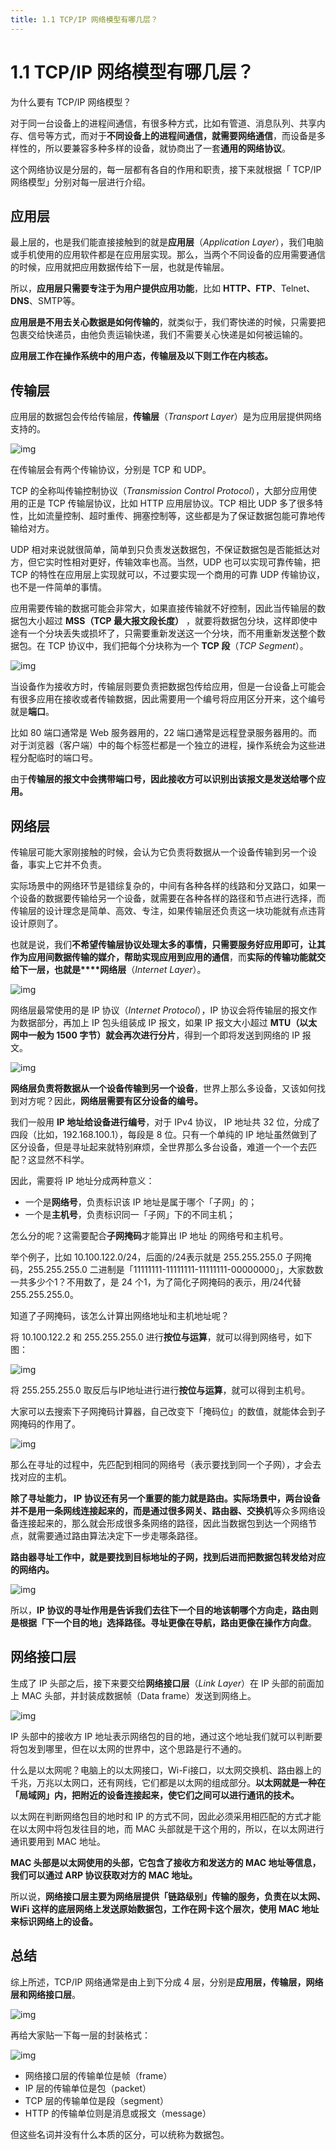 ```yaml
---
title: 1.1 TCP/IP 网络模型有哪几层？
---
```

# 1.1 TCP/IP 网络模型有哪几层？

为什么要有 TCP/IP 网络模型？

对于同一台设备上的进程间通信，有很多种方式，比如有管道、消息队列、共享内存、信号等方式，而对于**不同设备上的进程间通信，就需要网络通信**，而设备是多样性的，所以要兼容多种多样的设备，就协商出了一套**通用的网络协议**。

这个网络协议是分层的，每一层都有各自的作用和职责，接下来就根据「 TCP/IP 网络模型」分别对每一层进行介绍。

## 应用层

最上层的，也是我们能直接接触到的就是**应用层**（*Application Layer*），我们电脑或手机使用的应用软件都是在应用层实现。那么，当两个不同设备的应用需要通信的时候，应用就把应用数据传给下一层，也就是传输层。

所以，**应用层只需要专注于为用户提供应用功能**，比如 **HTTP、FTP**、Telnet、**DNS**、SMTP等。

**应用层是不用去关心数据是如何传输的**，就类似于，我们寄快递的时候，只需要把包裹交给快递员，由他负责运输快递，我们不需要关心快递是如何被运输的。

**应用层工作在操作系统中的用户态，传输层及以下则工作在内核态。**

## 传输层

应用层的数据包会传给传输层，**传输层**（*Transport Layer*）是为应用层提供网络支持的。

![img](https://raw.githubusercontent.com/huamus/picture-bed/main/1671716082632-561bcebc-f993-4fbd-aeb3-5034819279fa.png)

在传输层会有两个传输协议，分别是 TCP 和 UDP。

TCP 的全称叫传输控制协议（*Transmission Control Protocol*），大部分应用使用的正是 TCP 传输层协议，比如 HTTP 应用层协议。TCP 相比 UDP 多了很多特性，比如流量控制、超时重传、拥塞控制等，这些都是为了保证数据包能可靠地传输给对方。

UDP 相对来说就很简单，简单到只负责发送数据包，不保证数据包是否能抵达对方，但它实时性相对更好，传输效率也高。当然，UDP 也可以实现可靠传输，把 TCP 的特性在应用层上实现就可以，不过要实现一个商用的可靠 UDP 传输协议，也不是一件简单的事情。

应用需要传输的数据可能会非常大，如果直接传输就不好控制，因此当传输层的数据包大小超过 **MSS（TCP 最大报文段长度）** ，就要将数据包分块，这样即使中途有一个分块丢失或损坏了，只需要重新发送这一个分块，而不用重新发送整个数据包。在 TCP 协议中，我们把每个分块称为一个 **TCP 段**（*TCP Segment*）。

![img](https://raw.githubusercontent.com/huamus/picture-bed/main/1671716082563-19625244-5e82-4370-b035-d3949feccb32.png)

当设备作为接收方时，传输层则要负责把数据包传给应用，但是一台设备上可能会有很多应用在接收或者传输数据，因此需要用一个编号将应用区分开来，这个编号就是**端口**。

比如 80 端口通常是 Web 服务器用的，22 端口通常是远程登录服务器用的。而对于浏览器（客户端）中的每个标签栏都是一个独立的进程，操作系统会为这些进程分配临时的端口号。

由于**传输层的报文中会携带端口号，因此接收方可以识别出该报文是发送给哪个应用。**

## 网络层

传输层可能大家刚接触的时候，会认为它负责将数据从一个设备传输到另一个设备，事实上它并不负责。

实际场景中的网络环节是错综复杂的，中间有各种各样的线路和分叉路口，如果一个设备的数据要传输给另一个设备，就需要在各种各样的路径和节点进行选择，而传输层的设计理念是简单、高效、专注，如果传输层还负责这一块功能就有点违背设计原则了。

也就是说，我们**不希望传输层协议处理太多的事情，只需要服务好应用即可，让其作为应用间数据传输的媒介，帮助实现应用到应用的通信**，而**实际的传输功能就交给下一层，也就是****网络层**（*Internet Layer*）。

![img](https://raw.githubusercontent.com/huamus/picture-bed/main/1671716082589-cb2f2c38-f08c-4755-98f4-fa19ea1ba5dd.png)

网络层最常使用的是 IP 协议（*Internet Protocol*），IP 协议会将传输层的报文作为数据部分，再加上 IP 包头组装成 IP 报文，如果 IP 报文大小超过 **MTU（以太网中一般为 1500 字节）**就会**再次进行分片**，得到一个即将发送到网络的 IP 报文。

![img](https://raw.githubusercontent.com/huamus/picture-bed/main/1671716082716-a2c10c43-3a50-4cdc-845e-95c3f98b3d8d.png)

**网络层负责将数据从一个设备传输到另一个设备**，世界上那么多设备，又该如何找到对方呢？因此，**网络层需要有区分设备的编号。**

我们一般用 **IP 地址给设备进行编号**，对于 IPv4 协议， IP 地址共 32 位，分成了四段（比如，192.168.100.1），每段是 8 位。只有一个单纯的 IP 地址虽然做到了区分设备，但是寻址起来就特别麻烦，全世界那么多台设备，难道一个一个去匹配？这显然不科学。

因此，需要将 IP 地址分成两种意义：

- 一个是**网络号**，负责标识该 IP 地址是属于哪个「子网」的；
- 一个是**主机号**，负责标识同一「子网」下的不同主机；

怎么分的呢？这需要配合**子网掩码**才能算出 IP 地址 的网络号和主机号。

举个例子，比如 10.100.122.0/24，后面的/24表示就是 255.255.255.0 子网掩码，255.255.255.0 二进制是「11111111-11111111-11111111-00000000」，大家数数一共多少个1？不用数了，是 24 个1，为了简化子网掩码的表示，用/24代替255.255.255.0。

知道了子网掩码，该怎么计算出网络地址和主机地址呢？

将 10.100.122.2 和 255.255.255.0 进行**按位与运算**，就可以得到网络号，如下图：

![img](https://raw.githubusercontent.com/huamus/picture-bed/main/1671716082620-f7f23c81-f0f4-401d-abc3-ce9a7994768f.png)

将 255.255.255.0 取反后与IP地址进行进行**按位与运算**，就可以得到主机号。

大家可以去搜索下子网掩码计算器，自己改变下「掩码位」的数值，就能体会到子网掩码的作用了。

![img](https://raw.githubusercontent.com/huamus/picture-bed/main/1671716083971-b34fa025-74fb-4ec5-979f-719714578d5f.png)

那么在寻址的过程中，先匹配到相同的网络号（表示要找到同一个子网），才会去找对应的主机。

**除了寻址能力， IP 协议还有另一个重要的能力就是****路由****。**实际场景中，两台设备并不是用一条网线连接起来的，而是通过很多**网关、路由器、交换机**等众多网络设备连接起来的，那么就会形成很多条网络的路径，因此当数据包到达一个网络节点，就需要通过路由算法决定下一步走哪条路径。

**路由器寻址工作中，就是要找到目标地址的子网，找到后进而把数据包转发给对应的网络内。**

![img](https://raw.githubusercontent.com/huamus/picture-bed/main/1671716083986-a31392ff-2f55-4067-b633-bf1b83a7e4c1.png)

所以，**IP 协议的寻址作用是告诉我们去往下一个目的地该朝哪个方向走，路由则是根据「下一个目的地」选择路径。寻址更像在导航，路由更像在操作方向盘**。

## 网络接口层

生成了 IP 头部之后，接下来要交给**网络接口层**（*Link Layer*）在 IP 头部的前面加上 MAC 头部，并封装成数据帧（Data frame）发送到网络上。

![img](https://raw.githubusercontent.com/huamus/picture-bed/main/1671716083961-c4910cb7-2ad9-4696-be60-363370b5e95d.png)

IP 头部中的接收方 IP 地址表示网络包的目的地，通过这个地址我们就可以判断要将包发到哪里，但在以太网的世界中，这个思路是行不通的。

什么是以太网呢？电脑上的以太网接口，Wi-Fi接口，以太网交换机、路由器上的千兆，万兆以太网口，还有网线，它们都是以太网的组成部分。**以太网就是一种在「局域网」内，把附近的设备连接起来，使它们之间可以进行通讯的技术。**

以太网在判断网络包目的地时和 IP 的方式不同，因此必须采用相匹配的方式才能在以太网中将包发往目的地，而 MAC 头部就是干这个用的，所以，在以太网进行通讯要用到 MAC 地址。

**MAC 头部是以太网使用的头部，它包含了接收方和发送方的 MAC 地址等信息，我们可以通过 ARP 协议获取对方的 MAC 地址。**

所以说，**网络接口层主要为网络层提供「链路级别」传输的服务，负责在以太网、WiFi 这样的底层网络上发送原始数据包，工作在网卡这个层次，使用 MAC 地址来标识网络上的设备。**

## 总结

综上所述，TCP/IP 网络通常是由上到下分成 4 层，分别是**应用层，传输层，网络层和网络接口层**。

![img](https://raw.githubusercontent.com/huamus/picture-bed/main/1671716084001-a9039b04-7afa-40f0-a50c-b7e6900c2eb8.png)

再给大家贴一下每一层的封装格式：

![img](https://raw.githubusercontent.com/huamus/picture-bed/main/1671716083986-71806f45-df18-41c0-b8fe-ff045c8a8d72.png)

- 网络接口层的传输单位是帧（frame）
- IP 层的传输单位是包（packet）
- TCP 层的传输单位是段（segment）
- HTTP 的传输单位则是消息或报文（message）

但这些名词并没有什么本质的区分，可以统称为数据包。